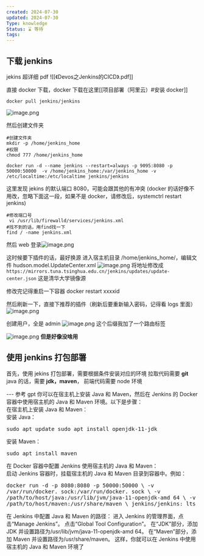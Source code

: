 ```yaml
---
created: 2024-07-30
updated: 2024-07-30
Type: knowledge
Status: ⌛️ 等待
tags:
---
```

## 下载 jenkins
jekins 超详细 pdf
![[《Devos之Jenkins的CICD》.pdf]]




直接 docker 下载，docker 下载在这里[[项目部署（阿里云）#安装 docker]]
```shell
docker pull jenkins/jenkins
```
![image.png](https://obsidian-pic-1317906728.cos.ap-nanjing.myqcloud.com/obsidian/20240801093437.png)


然后创建文件夹
```shell
#创建文件夹
mkdir -p /home/jenkins_home
#权限
chmod 777 /home/jenkins_home
```


```shell
docker run -d --name jenkins --restart=always -p 9095:8080 -p 50000:50000  -v /home/jenkins_home:/var/jenkins_home -v /etc/localtime:/etc/localtime jenkins/jenkins
```

这里发现 jekins 的默认端口 8080，可能会跟其他的有冲突 (docker 的话好像不用改，忽略下面这一段，如果不是 docker，请修改后，systemctrl restart jenkins)
```shell
#修改端口号
 vi /usr/lib/firewalld/services/jenkins.xml
#找不到的话，用find找一下
find / -name jenkins.xml
```

然后 web 登录![image.png](https://obsidian-pic-1317906728.cos.ap-nanjing.myqcloud.com/obsidian/20240801101301.png)

这时候要下插件的话，最好换源
进入宿主机目录 /home/jenkins_home/，编辑文件 hudson.model.UpdateCenter.xml
![image.png](https://obsidian-pic-1317906728.cos.ap-nanjing.myqcloud.com/obsidian/20240801101345.png)
将地址修改成 `https://mirrors.tuna.tsinghua.edu.cn/jenkins/updates/update-center.json` 这是清华大学镜像源


修改完记得重启一下容器
docker restart xxxxid

然后刷新一下，直接下推荐的插件（刷新后要重新输入密码，记得看 logs 里面）![image.png](https://obsidian-pic-1317906728.cos.ap-nanjing.myqcloud.com/obsidian/20240801101706.png)

创建用户，全是 admin
![image.png](https://obsidian-pic-1317906728.cos.ap-nanjing.myqcloud.com/obsidian/20240801101900.png)
这个后缀我加了一个路由标签

![image.png](https://obsidian-pic-1317906728.cos.ap-nanjing.myqcloud.com/obsidian/20240801102010.png)
**但是好像没啥用**

## 使用 jenkins 打包部署

首先，使用 jekins 打包部署，需要根据条件安装对应的环境
拉取代码需要 **git**
java 的话，需要 **jdk，maven**，
前端代码需要 node 环境

--- 参考 gpt
你可以在宿主机上安装 Java 和 Maven，然后在 Jenkins 的 Docker 容器中使用宿主机的 Java 和 Maven 环境。以下是步骤：  
在宿主机上安装 Java 和 Maven：  
安装 Java：<pre>sudo apt update sudo apt install openjdk-11-jdk </pre>
安装 Maven：<pre>sudo apt install maven </pre>
在 Docker 容器中配置 Jenkins 使用宿主机的 Java 和 Maven：  
启动 Jenkins 容器时，挂载宿主机的 Java 和 Maven 目录到容器中。例如：<pre>docker run -d -p 8080:8080 -p 50000:50000 \ -v /var/run/docker. sock:/var/run/docker. sock \ -v /path/to/host/java:/usr/lib/jvm/java-11-openjdk-amd 64 \ -v /path/to/host/maven:/usr/share/maven \ jenkins/jenkins: lts </pre>
在 Jenkins 中配置 Java 和 Maven 的路径：
进入 Jenkins 的管理界面，点击“Manage Jenkins”。
点击“Global Tool Configuration”。
在“JDK”部分，添加 JDK 并设置路径为/usr/lib/jvm/java-11-openjdk-amd 64。
在“Maven”部分，添加 Maven 并设置路径为/usr/share/maven。
这样，你就可以在 Jenkins 中使用宿主机的 Java 和 Maven 环境了
